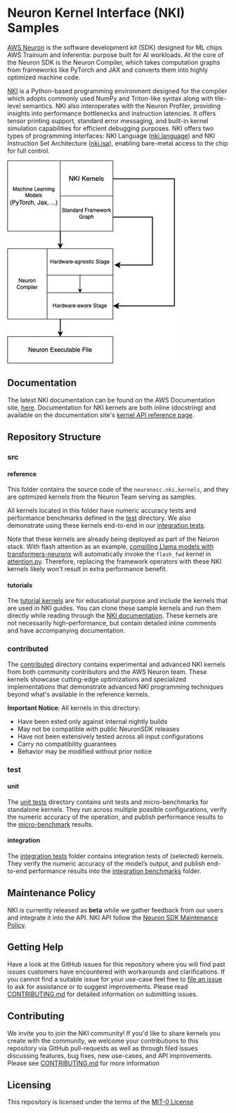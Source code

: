 # Neuron Kernel Interface (NKI) Samples

[AWS Neuron](https://awsdocs-neuron.readthedocs-hosted.com/en/latest/) is the software development kit (SDK) designed for ML chips AWS Trainium and Inferentia:
purpose built for AI workloads.
At the core of the Neuron SDK is the Neuron Compiler, which takes computation graphs from frameworks like PyTorch and JAX and converts
them into highly optimized machine code.

[NKI](https://awsdocs-neuron.readthedocs-hosted.com/en/latest/general/nki) is a Python-based programming environment designed for the compiler which
adopts commonly used NumPy and Triton-like syntax along with tile-level semantics.
NKI also interoperates with the Neuron Profiler, providing insights into performance bottlenecks and instruction latencies.
It offers tensor printing support, standard error messaging, and built-in kernel simulation capabilities for efficient debugging purposes.
NKI offers two types of programming interfaces:
NKI Language ([nki.language](https://awsdocs-neuron.readthedocs-hosted.com/en/latest/general/nki/api/nki.language.html)) and
NKI Instruction Set Architecture ([nki.isa](https://awsdocs-neuron.readthedocs-hosted.com/en/latest/general/nki/api/nki.isa.html)),
enabling bare-metal access to the chip for full control.

![alt "High-level flow of NKI in the Neuron Compiler. NKI emits IR immediately before the backend-IR compilation stage"](doc_assets/high-level-nki-flow.png#center "High-Level NKI Flow")

## Documentation
The latest NKI documentation can be found on the AWS Documentation site, [here](https://awsdocs-neuron.readthedocs-hosted.com/en/latest/general/nki/).
Documentation for NKI kernels are both inline (docstring) and available on the documentation site's
[kernel API reference page](https://aws-neuron.github.io/nki-samples/).

## Repository Structure

### src

#### reference
This folder contains the source code of the `neuronxcc.nki.kernels`, and they are optimized kernels from the Neuron Team serving as samples.

All kernels located in this folder have numeric accuracy tests
and performance benchmarks defined in the [test](test/) directory. We also demonstrate using these kernels end-to-end in our [integration tests](test/integration/).

Note that these kernels are already being deployed as part of the Neuron stack. With flash attention as an example,
[compiling Llama models with transformers-neuronx](https://awsdocs-neuron.readthedocs-hosted.com/en/latest/libraries/transformers-neuronx/transformers-neuronx-developer-guide.html)
will automatically invoke the `flash_fwd` kernel in [attention.py](src/nki_samples/reference/attention.py). Therefore, replacing the framework operators with these NKI kernels likely won't result in extra performance benefit.


#### tutorials
The [tutorial kernels](src/nki_samples/tutorials/) are for educational purpose and include the kernels that are used in NKI guides.
You can clone these sample kernels and run them directly while reading through the
[NKI documentation](https://awsdocs-neuron.readthedocs-hosted.com/en/latest/general/nki/tutorials.html). These kernels are not necessarily high-performance,
but contain detailed inline comments and have accompanying documentation.

### contributed

The [contributed](contributed/) directory contains experimental and advanced NKI kernels from both community contributors and the AWS Neuron team. These kernels showcase cutting-edge optimizations and specialized implementations that demonstrate advanced NKI programming techniques beyond what's available in the reference kernels.

**Important Notice**: All kernels in this directory:
- Have been ested only against internal nightly builds
- May not be compatible with public NeuronSDK releases
- Have not been extensively tested across all input configurations
- Carry no compatibility guarantees
- Behavior may be modified without prior notice

### test

#### unit
The [unit tests](test/unit) directory contains unit tests and micro-benchmarks for standalone kernels. They run across multiple possible configurations,
verify the numeric accuracy of the operation, and publish performance results to the [micro-benchmark](docs/benchmarks/micro-benchmark/) results.

#### integration
The [integration tests](tests/integration) folder contains integration tests of (selected) kernels. They verify the numeric accuracy of the model’s output,
and publish end-to-end performance results into the [integration benchmarks](docs/benchmarks/integration) folder.

## Maintenance Policy
NKI is currently released as **beta** while we gather feedback from our users and integrate it into the API. NKI API follow the [Neuron SDK Maintenance Policy](https://awsdocs-neuron.readthedocs-hosted.com/en/latest/general/sdk-policy.html).

## Getting Help
Have a look at the GitHub issues for this repository where you will find past issues customers have encountered with workarounds and clarifications.
If you cannot find a suitable issue for your use-case feel free to [file an issue](https://github.com/aws-neuron/nki-samples/issues/new) to ask for assistance or to suggest improvements. Please read [CONTRIBUTING.md](CONTRIBUTING.md) for detailed information on submitting issues.

## Contributing
We invite you to join the NKI community! If you'd like to share kernels you create with the community, we welcome your contributions to this repository via
GitHub pull-requests as well as through filed issues discussing features, bug fixes, new use-cases, and API improvements. Please see [CONTRIBUTING.md](CONTRIBUTING.md) for more information

## Licensing
This repository is licensed under the terms of the [MIT-0 License](LICENSE.txt)

